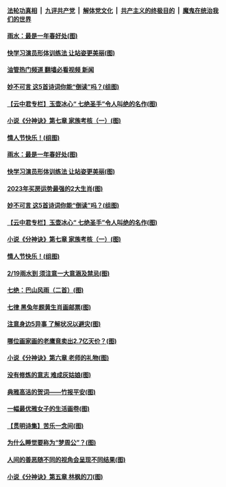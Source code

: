 ####  [法轮功真相](../../../../basic/blob/master/README.md?t=02181212) &nbsp;|&nbsp; [九评共产党](../../../../9ping.md/blob/master/README.md?t=02181212) &nbsp;|&nbsp; [解体党文化](../../../../jtdwh.md/blob/master/README.md?t=02181212)  &nbsp;|&nbsp; [共产主义的终极目的](../../../../gczydzjmd.md/blob/master/README.md?t=02181212) &nbsp;|&nbsp; [魔鬼在统治我们的世界](../../../../mgztzwmdsj.md/blob/master/README.md?t=02181212) 

#### [雨水：最是一年春好处(图)](../pages/p7/1028808.md?t=02181212) 

#### [快学习演员形体训练法 让站姿更美丽(图)](../pages/p7/1029194.md?t=02181212) 

#### [油管热门频道 翻墙必看视频 新闻](http://129.146.143.75:81/youtube.html?02181212)

#### [妙不可言 这5首诗词你能“倒读”吗？(组图)](../pages/p7/1028543.md?t=02181212) 

#### [【云中君专栏】玉壶冰心“ 七绝圣手”令人叫绝的名作(图)](../pages/p7/1027848.md?t=02181212) 

#### [小说《分神诀》第七章 家族考核（一）(图)](../pages/p7/1028159.md?t=02181212) 

#### [情人节快乐！(组图)](../pages/p7/1029046.md?t=02181212) 

#### [雨水：最是一年春好处(图)](../pages/p7/1028808.md?t=02181212) 

#### [快学习演员形体训练法 让站姿更美丽(图)](../pages/p7/1029194.md?t=02181212) 

#### [2023年买房运势最强的2大生肖(图)](../pages/p7/1028899.md?t=02181212) 

#### [妙不可言 这5首诗词你能“倒读”吗？(组图)](../pages/p7/1028543.md?t=02181212) 

#### [【云中君专栏】玉壶冰心“ 七绝圣手”令人叫绝的名作(图)](../pages/p7/1027848.md?t=02181212) 

#### [小说《分神诀》第七章 家族考核（一）(图)](../pages/p7/1028159.md?t=02181212) 

#### [情人节快乐！(组图)](../pages/p7/1029046.md?t=02181212) 

#### [2/19雨水到 须注意一大意涵及禁忌(图)](../pages/p7/1028829.md?t=02181212) 

#### [七绝：巴山风雨（二首）(图)](../pages/p7/1028988.md?t=02181212) 

#### [七律 黑兔年题黄生肖画邮票(图)](../pages/p7/1029049.md?t=02181212) 

#### [注意身边5异事 了解状况以避灾(图)](../pages/p7/1028761.md?t=02181212) 

#### [哪位画家画的老鹰竟卖出2.7亿天价？(图)](../pages/p7/1028731.md?t=02181212) 

#### [小说《分神诀》第六章 老师的礼物(图)](../pages/p7/1028157.md?t=02181212) 

#### [没有修炼的意志 难成灰姑娘(图)](../pages/p7/1028824.md?t=02181212) 

#### [典雅高洁的贺词——竹报平安(图)](../pages/p7/1028073.md?t=02181212) 

#### [一幅最优雅女子的生活画卷(图)](../pages/p7/1022907.md?t=02181212) 

#### [【贯明诗集】苦乐一念间(图)](../pages/p7/1028195.md?t=02181212) 

#### [为什么睡觉要称为“梦周公”？(图)](../pages/p7/1028499.md?t=02181212) 

#### [人间的善恶随不同的视角会呈现不同结果(图)](../pages/p7/1028610.md?t=02181212) 

#### [小说《分神诀》第五章 林枫的刀(图)](../pages/p7/1028152.md?t=02181212) 

<img src='http://gfw-breaker.win/goodnews/indexes/p7.md' width='0px' height='0px'/>
